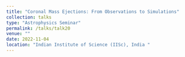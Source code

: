 ```yaml
---
title: "Coronal Mass Ejections: From Observations to Simulations"
collection: talks
type: "Astrophysics Seminar"
permalink: /talks/talk20
venue: ""
date: 2022-11-04
location: "Indian Institute of Science (IISc), India "
---
```

